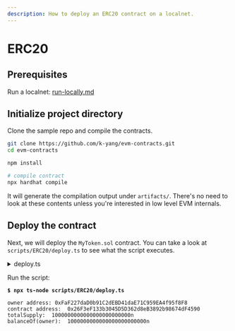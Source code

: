 ```yaml
---
description: How to deploy an ERC20 contract on a localnet.
---
```


# ERC20

## Prerequisites

Run a localnet: [run-locally.md](../node-runners/run-locally.md "mention")

## Initialize project directory

Clone the sample repo and compile the contracts.

```bash
git clone https://github.com/k-yang/evm-contracts.git
cd evm-contracts

npm install

# compile contract
npx hardhat compile
```

It will generate the compilation output under `artifacts/`. There's no need to look at these contents unless you're interested in low level EVM internals.&#x20;

## Deploy the contract

Next, we will deploy the `MyToken.sol` contract. You can take a look at `scripts/ERC20/deploy.ts` to see what the script executes.

<details>

<summary>deploy.ts</summary>

```typescript
import { HDNodeWallet, JsonRpcProvider } from "ethers";
import { MyToken__factory } from "../../typechain-types";

// connects to local node
const jsonRpcProvider = new JsonRpcProvider("http://localhost:8545");

// mnemonic for the HD wallet
const mnemonic = "guard cream sadness conduct invite crumble clock pudding hole grit liar hotel maid produce squeeze return argue turtle know drive eight casino maze host"
const owner = HDNodeWallet.fromPhrase(mnemonic, "", "m/44'/118'/0'/0/0").connect(jsonRpcProvider)
const recipient = HDNodeWallet.fromPhrase(mnemonic, "", "m/44'/118'/0'/0/1").connect(jsonRpcProvider)

async function main() {
  console.log("owner address:", owner.address)
  const factory = new MyToken__factory(owner);
  const erc20 = await factory.deploy(owner, {
    gasPrice: "1",
  });
  const erc20Addr = await erc20.getAddress()
  console.log("ERC20 contract address: ", erc20Addr)
  await erc20.waitForDeployment()

  // obtain the total supply of the ERC-20 contract
  console.log("totalSupply: ", await erc20.totalSupply())
  console.log("balanceOf(owner): ", await erc20.balanceOf(owner.address))
}

main()
```

</details>

Run the script:

<pre class="language-bash"><code class="lang-bash"><strong>$ npx ts-node scripts/ERC20/deploy.ts
</strong>
owner address: 0xFaF227daD0b91C2dEBD41daE71C959EA4f95f8F8
contract address:  0x26F3eF133b3045D5D362d8eB3892b98674dF4590
totalSupply:  1000000000000000000000000n
balanceOf(owner):  1000000000000000000000000n
</code></pre>
